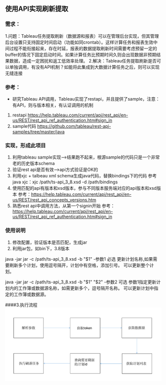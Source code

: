 ## 使用API实现刷新提取

### 需求：
1.问题：Tableau任务提取刷新（数据源和报表）可以在管理后台实现，但其管理后台设置只支持固定时间启动（功能如同crontab）。这样计算任务和报表生效中间过程不能衔接起来，存在时延，报表的数据提取刷新时间需要考虑预留一定的buffer的情况下固定启动时间。如果计算任务比预期时间久则会出现数据非预期结果数据，造成一定困扰和返工低效率处理。
2.解决：Tableau任务提取刷新是否可以单独调用，有没有API机制？如能将此集成到大数据计算任务之后，则可以实现无缝连接

### 参考：
* 研究Tableau API调用，Tableau实现了restapi，并且提供了sample，注意：有API，则与版本相关，有认证调用的机制
1. restapi https://help.tableau.com/current/api/rest_api/en-us/REST/rest_api_ref_authentication.htm#sign_in
2. sample代码 https://github.com/tableau/rest-api-samples/tree/master/java

### 实现，形成此项目
1. 利用tableau sample实现-->结果跑不起来，根源sample的代码只是一个非常老的历史版本schema
2. 验证rest api是否有效-->api方式验证是OK的
3. 利用xjc + talbeau xml schema生成java代码，替换bindings下的代码
参考java xjc：xjc /path/ts-api_3_8.xsd -d /path/bindings
4. 使用匹配的api有版本和xsd版本，参与不同版本服务端对应的api版本和xsd版本
参考：https://help.tableau.com/current/api/rest_api/en-us/REST/rest_api_concepts_versions.htm
5. 熟悉rest api中调用方法，从第一个signin开始
参考：https://help.tableau.com/current/api/rest_api/en-us/REST/rest_api_ref_authentication.htm#sign_in

### 使用说明
1. 修改配置，验证版本是否匹配，生成jar
2. 利用jar包，如bin下，3.8版本

java -jar jar -c /path/ts-api_3_8.xsd -b "$1"
-参数1 必选
更新计划名称,如果需要刷新多个计划，使用逗号隔开，计划中有空格，添加引号。
可以更新整个计划。

java -jar jar -c /path/ts-api_3_8.xsd -b "$1" "$2"
-参数2 可选
参数1指定更新计划内的工作簿或数据源名称，如需更新多个，逗号隔开名称。
可以更新计划中指定的工作簿或数据源。

####3.执行流程
![](img/img.png)
